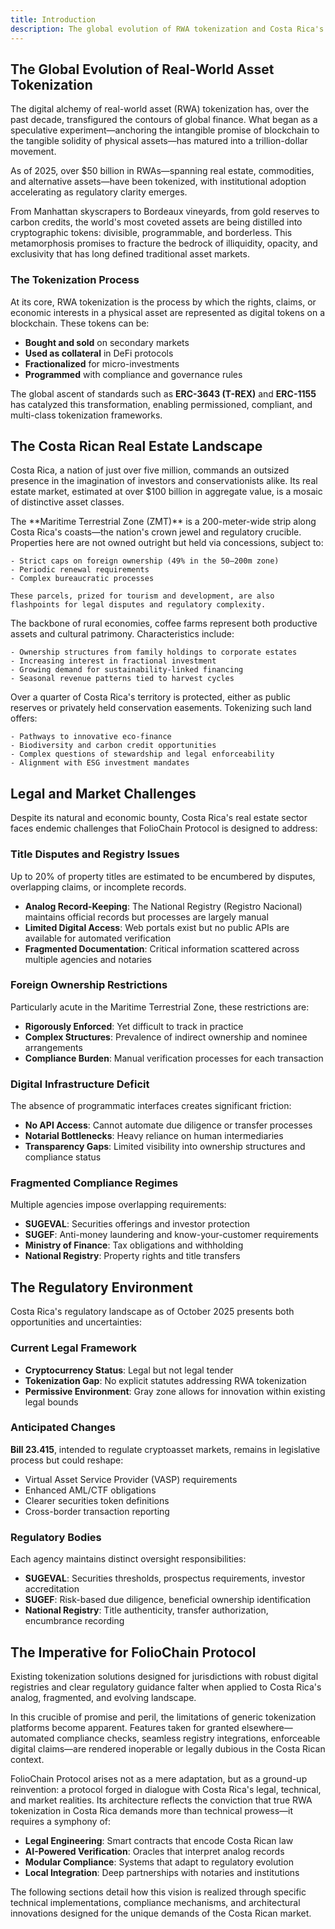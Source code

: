 ```yaml
---
title: Introduction
description: The global evolution of RWA tokenization and Costa Rica's unique market landscape
---
```


## The Global Evolution of Real-World Asset Tokenization

The digital alchemy of real-world asset (RWA) tokenization has, over the past decade, transfigured the contours of global finance. What began as a speculative experiment—anchoring the intangible promise of blockchain to the tangible solidity of physical assets—has matured into a trillion-dollar movement.

<Aside type="note">
As of 2025, over $50 billion in RWAs—spanning real estate, commodities, and alternative assets—have been tokenized, with institutional adoption accelerating as regulatory clarity emerges.
</Aside>

From Manhattan skyscrapers to Bordeaux vineyards, from gold reserves to carbon credits, the world's most coveted assets are being distilled into cryptographic tokens: divisible, programmable, and borderless. This metamorphosis promises to fracture the bedrock of illiquidity, opacity, and exclusivity that has long defined traditional asset markets.

### The Tokenization Process

At its core, RWA tokenization is the process by which the rights, claims, or economic interests in a physical asset are represented as digital tokens on a blockchain. These tokens can be:

- **Bought and sold** on secondary markets
- **Used as collateral** in DeFi protocols  
- **Fractionalized** for micro-investments
- **Programmed** with compliance and governance rules

The global ascent of standards such as **ERC-3643 (T-REX)** and **ERC-1155** has catalyzed this transformation, enabling permissioned, compliant, and multi-class tokenization frameworks.

## The Costa Rican Real Estate Landscape

Costa Rica, a nation of just over five million, commands an outsized presence in the imagination of investors and conservationists alike. Its real estate market, estimated at over $100 billion in aggregate value, is a mosaic of distinctive asset classes.

<Tabs>
  <TabItem label="Maritime Zone Properties">
    The **Maritime Terrestrial Zone (ZMT)** is a 200-meter-wide strip along Costa Rica's coasts—the nation's crown jewel and regulatory crucible. Properties here are not owned outright but held via concessions, subject to:
    
    - Strict caps on foreign ownership (49% in the 50–200m zone)
    - Periodic renewal requirements
    - Complex bureaucratic processes
    
    These parcels, prized for tourism and development, are also flashpoints for legal disputes and regulatory complexity.
  </TabItem>
  
  <TabItem label="Coffee Farms">
    The backbone of rural economies, coffee farms represent both productive assets and cultural patrimony. Characteristics include:
    
    - Ownership structures from family holdings to corporate estates
    - Increasing interest in fractional investment
    - Growing demand for sustainability-linked financing
    - Seasonal revenue patterns tied to harvest cycles
  </TabItem>
  
  <TabItem label="Conservation Land">
    Over a quarter of Costa Rica's territory is protected, either as public reserves or privately held conservation easements. Tokenizing such land offers:
    
    - Pathways to innovative eco-finance
    - Biodiversity and carbon credit opportunities
    - Complex questions of stewardship and legal enforceability
    - Alignment with ESG investment mandates
  </TabItem>
</Tabs>

## Legal and Market Challenges

Despite its natural and economic bounty, Costa Rica's real estate sector faces endemic challenges that FolioChain Protocol is designed to address:

### Title Disputes and Registry Issues

<Aside type="caution">
Up to 20% of property titles are estimated to be encumbered by disputes, overlapping claims, or incomplete records.
</Aside>

- **Analog Record-Keeping**: The National Registry (Registro Nacional) maintains official records but processes are largely manual
- **Limited Digital Access**: Web portals exist but no public APIs are available for automated verification
- **Fragmented Documentation**: Critical information scattered across multiple agencies and notaries

### Foreign Ownership Restrictions

Particularly acute in the Maritime Terrestrial Zone, these restrictions are:

- **Rigorously Enforced**: Yet difficult to track in practice
- **Complex Structures**: Prevalence of indirect ownership and nominee arrangements
- **Compliance Burden**: Manual verification processes for each transaction

### Digital Infrastructure Deficit

The absence of programmatic interfaces creates significant friction:

- **No API Access**: Cannot automate due diligence or transfer processes
- **Notarial Bottlenecks**: Heavy reliance on human intermediaries
- **Transparency Gaps**: Limited visibility into ownership structures and compliance status

### Fragmented Compliance Regimes

Multiple agencies impose overlapping requirements:

- **SUGEVAL**: Securities offerings and investor protection
- **SUGEF**: Anti-money laundering and know-your-customer requirements  
- **Ministry of Finance**: Tax obligations and withholding
- **National Registry**: Property rights and title transfers

## The Regulatory Environment

Costa Rica's regulatory landscape as of October 2025 presents both opportunities and uncertainties:

### Current Legal Framework

- **Cryptocurrency Status**: Legal but not legal tender
- **Tokenization Gap**: No explicit statutes addressing RWA tokenization
- **Permissive Environment**: Gray zone allows for innovation within existing legal bounds

### Anticipated Changes

**Bill 23.415**, intended to regulate cryptoasset markets, remains in legislative process but could reshape:

- Virtual Asset Service Provider (VASP) requirements
- Enhanced AML/CTF obligations
- Clearer securities token definitions
- Cross-border transaction reporting

### Regulatory Bodies

Each agency maintains distinct oversight responsibilities:

- **SUGEVAL**: Securities thresholds, prospectus requirements, investor accreditation
- **SUGEF**: Risk-based due diligence, beneficial ownership identification
- **National Registry**: Title authenticity, transfer authorization, encumbrance recording

## The Imperative for FolioChain Protocol

<Aside type="tip">
Existing tokenization solutions designed for jurisdictions with robust digital registries and clear regulatory guidance falter when applied to Costa Rica's analog, fragmented, and evolving landscape.
</Aside>

In this crucible of promise and peril, the limitations of generic tokenization platforms become apparent. Features taken for granted elsewhere—automated compliance checks, seamless registry integrations, enforceable digital claims—are rendered inoperable or legally dubious in the Costa Rican context.

FolioChain Protocol arises not as a mere adaptation, but as a ground-up reinvention: a protocol forged in dialogue with Costa Rica's legal, technical, and market realities. Its architecture reflects the conviction that true RWA tokenization in Costa Rica demands more than technical prowess—it requires a symphony of:

- **Legal Engineering**: Smart contracts that encode Costa Rican law
- **AI-Powered Verification**: Oracles that interpret analog records  
- **Modular Compliance**: Systems that adapt to regulatory evolution
- **Local Integration**: Deep partnerships with notaries and institutions

The following sections detail how this vision is realized through specific technical implementations, compliance mechanisms, and architectural innovations designed for the unique demands of the Costa Rican market.